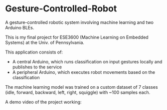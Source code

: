 # Gesture-Controlled-Robot
A gesture-controlled robotic system involving machine learning and two Arduino BLEs.

This is my final project for ESE3600 (Machine Learning on Embedded Systems) at the Univ. of Pennsylvania.

This application consists of:
- A central Arduino, which runs classification on input gestures locally and publishes to the service
- A peripheral Arduino, which executes robot movements based on the classification

The machine learning model was trained on a custom dataset of 7 classes (idle, forward, backward, left, right, squiggle) with ~100 samples each.

A demo video of the project working:
